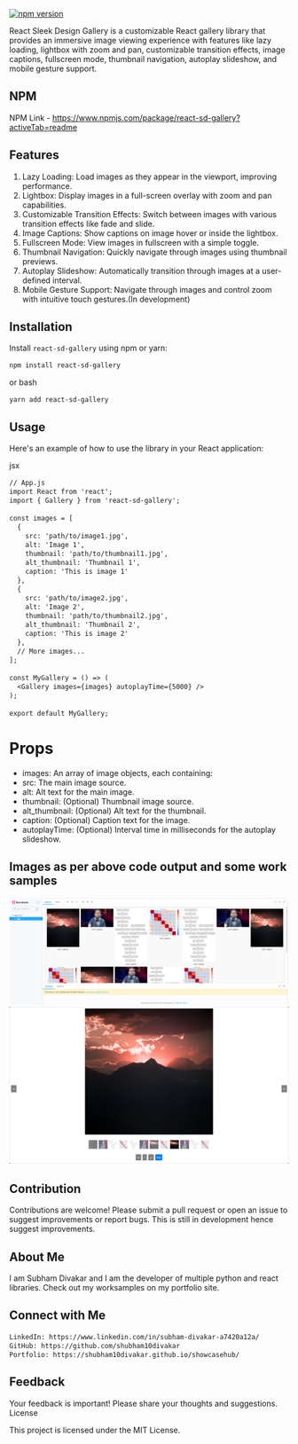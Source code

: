 
[![npm version](https://badge.fury.io/js/react-sd-gallery.svg)](https://badge.fury.io/js/react-sd-gallery)

React Sleek Design Gallery is a customizable React gallery library that provides an immersive image viewing experience with features like lazy loading, lightbox with zoom and pan, customizable transition effects, image captions, fullscreen mode, thumbnail navigation, autoplay slideshow, and mobile gesture support.

## NPM 
NPM Link - https://www.npmjs.com/package/react-sd-gallery?activeTab=readme

## Features
1. Lazy Loading: Load images as they appear in the viewport, improving performance.
2. Lightbox: Display images in a full-screen overlay with zoom and pan capabilities.
3. Customizable Transition Effects: Switch between images with various transition effects like fade and slide.
4. Image Captions: Show captions on image hover or inside the lightbox.
5. Fullscreen Mode: View images in fullscreen with a simple toggle.
6. Thumbnail Navigation: Quickly navigate through images using thumbnail previews.
7. Autoplay Slideshow: Automatically transition through images at a user-defined interval.
8. Mobile Gesture Support: Navigate through images and control zoom with intuitive touch gestures.(In development)

## Installation

Install `react-sd-gallery` using npm or yarn:

```bash
npm install react-sd-gallery
```
or bash
```
yarn add react-sd-gallery
```
## Usage

Here's an example of how to use the library in your React application:

jsx
```
// App.js
import React from 'react';
import { Gallery } from 'react-sd-gallery';

const images = [
  {
    src: 'path/to/image1.jpg',
    alt: 'Image 1',
    thumbnail: 'path/to/thumbnail1.jpg',
    alt_thumbnail: 'Thumbnail 1',
    caption: 'This is image 1'
  },
  {
    src: 'path/to/image2.jpg',
    alt: 'Image 2',
    thumbnail: 'path/to/thumbnail2.jpg',
    alt_thumbnail: 'Thumbnail 2',
    caption: 'This is image 2'
  },
  // More images...
];

const MyGallery = () => (
  <Gallery images={images} autoplayTime={5000} />
);

export default MyGallery;
```

# Props

- images: An array of image objects, each containing:
- src: The main image source.
- alt: Alt text for the main image.
- thumbnail: (Optional) Thumbnail image source.
- alt_thumbnail: (Optional) Alt text for the thumbnail.
- caption: (Optional) Caption text for the image.
- autoplayTime: (Optional) Interval time in milliseconds for the autoplay slideshow.

## Images as per above code output and some work samples

![This is an alt text.](/image/1.png "This is a sample image.")
![This is an alt text.](/image/2.png "This is a sample image.")



## Contribution
Contributions are welcome! Please submit a pull request or open an issue to suggest improvements or report bugs.
This is still in development hence suggest improvements.

## About Me
I am Subham Divakar and I am the developer of multiple python and react libraries.
Check out my worksamples on my portfolio site.

## Connect with Me

    LinkedIn: https://www.linkedin.com/in/subham-divakar-a7420a12a/
    GitHub: https://github.com/shubham10divakar
    Portfolio: https://shubham10divakar.github.io/showcasehub/

## Feedback

Your feedback is important! Please share your thoughts and suggestions.
License

This project is licensed under the MIT License.

